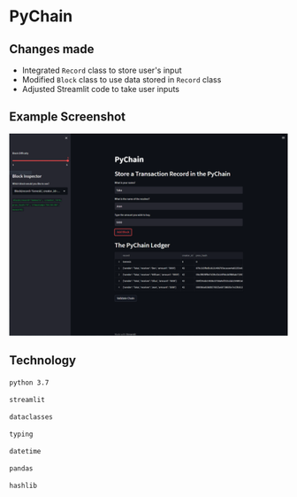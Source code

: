 # PyChain

## Changes made
- Integrated `Record` class to store user's input
- Modified `Block` class to use data stored in `Record` class 
- Adjusted Streamlit code to take user inputs

## Example Screenshot
![Screenshot](screenshot/screenshot.PNG)

## Technology
`python 3.7`

`streamlit`

`dataclasses`

`typing`

`datetime`

`pandas`

`hashlib`